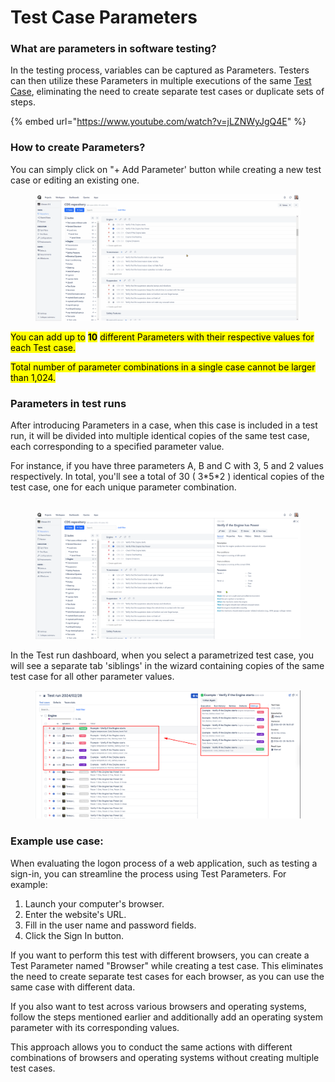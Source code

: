# Test Case Parameters

### What are parameters in software testing?

In the testing process, variables can be captured as Parameters. Testers can then utilize these Parameters in multiple executions of the same [Test Case](https://docs.qase.io/general/get-started-with-the-qase-platform/create-a-test-run), eliminating the need to create separate test cases or duplicate sets of steps.

{% embed url="https://www.youtube.com/watch?v=jLZNWyJgQ4E" %}



### How to create Parameters? <a href="#h_feaec674fe" id="h_feaec674fe"></a>

You can simply click on "+ Add Parameter' button while creating a new test case or editing an existing one.

<figure><img src="../../../.gitbook/assets/parameters.gif" alt=""><figcaption></figcaption></figure>

<mark style="background-color:yellow;">You can add up to</mark> <mark style="background-color:yellow;"></mark><mark style="background-color:yellow;">**10**</mark> <mark style="background-color:yellow;"></mark><mark style="background-color:yellow;">different Parameters with their respective values for each Test case.</mark>

<mark style="background-color:yellow;">Total number of parameter combinations in a single case cannot be larger than 1,024.</mark>

### Parameters in test runs <a href="#h_7289c0011c" id="h_7289c0011c"></a>

After introducing Parameters in a case, when this case is included in a test run, it will be divided into multiple identical copies of the same test case, each corresponding to a specified parameter value.

For instance, if you have three parameters A, B and C with 3, 5 and 2 values respectively. In total, you'll see a total of 30 ( 3\*5\*2 ) identical copies of the test case, one for each unique parameter combination.\
​

<figure><img src="../../../.gitbook/assets/chrome_gwjEvp9EnQ.gif" alt=""><figcaption></figcaption></figure>

In the Test run dashboard, when you select a parametrized test case, you will see a separate tab 'siblings' in the wizard containing copies of the same test case for all other parameter values.

<figure><img src="../../../.gitbook/assets/siblings.png" alt=""><figcaption></figcaption></figure>

### Example use case: <a href="#h_346222a8b8" id="h_346222a8b8"></a>

When evaluating the logon process of a web application, such as testing a sign-in, you can streamline the process using Test Parameters. For example:

1. Launch your computer's browser.
2. Enter the website's URL.
3. Fill in the user name and password fields.
4. Click the Sign In button.

If you want to perform this test with different browsers, you can create a Test Parameter named "Browser" while creating a test case. This eliminates the need to create separate test cases for each browser, as you can use the same case with different data.

If you also want to test across various browsers and operating systems, follow the steps mentioned earlier and additionally add an operating system parameter with its corresponding values.

This approach allows you to conduct the same actions with different combinations of browsers and operating systems without creating multiple test cases.
